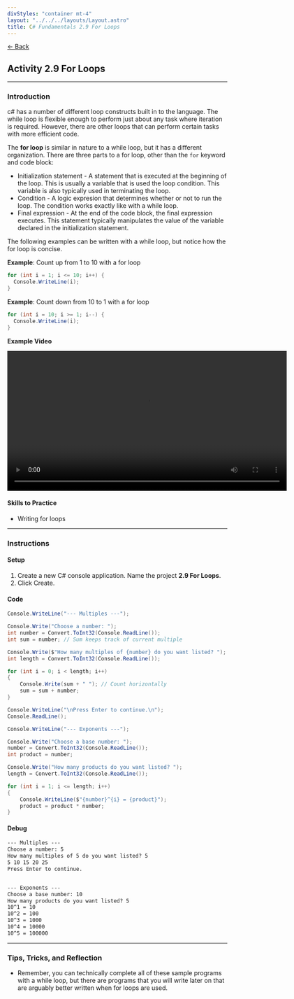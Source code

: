 ```yaml
---
divStyles: "container mt-4"
layout: "../../../layouts/Layout.astro"
title: C# Fundamentals 2.9 For Loops
---
```


[← Back](/c-sharp-fundamentals/)

## Activity 2.9 For Loops

---

### Introduction

c# has a number of different loop constructs built in to the language. The while loop is flexible enough to perform just about any task where iteration is required. However, there are other loops that can perform certain tasks with more efficient code.

The **for loop** is similar in nature to a while loop, but it has a different organization. There are three parts to a for loop, other than the `for` keyword and code block:

- Initialization statement - A statement that is executed at the beginning of the loop. This is usually a variable that is used the loop condition. This variable is also typically used in terminating the loop.
- Condition - A logic expresion that determines whether or not to run the loop. The condition works exactly like with a while loop.
- Final expression - At the end of the code block, the final expression executes. This statement typically manipulates the value of the variable declared in the initialization statement.

The following examples can be written with a while loop, but notice how the for loop is concise.

**Example**: Count up from 1 to 10 with a for loop

```cs
for (int i = 1; i <= 10; i++) {
  Console.WriteLine(i);
}
```

**Example**: Count down from 10 to 1 with a for loop

```cs
for (int i = 10; i >= 1; i--) {
  Console.WriteLine(i);
}
```

**Example Video**

<video src="/courses/c-sharp-fundamentals/for-loop-animation.mp4" width="640" controls></video>

#### Skills to Practice

- Writing for loops

---

### Instructions

#### Setup

1. Create a new C# console application. Name the project **2.9 For Loops**.
2. Click Create.

#### Code

```cs
Console.WriteLine("--- Multiples ---");

Console.Write("Choose a number: ");
int number = Convert.ToInt32(Console.ReadLine());
int sum = number; // Sum keeps track of current multiple

Console.Write($"How many multiples of {number} do you want listed? ");
int length = Convert.ToInt32(Console.ReadLine());

for (int i = 0; i < length; i++)
{
    Console.Write(sum + " "); // Count horizontally
    sum = sum + number;
}

Console.WriteLine("\nPress Enter to continue.\n");
Console.ReadLine();

Console.WriteLine("--- Exponents ---");

Console.Write("Choose a base number: ");
number = Convert.ToInt32(Console.ReadLine());
int product = number;

Console.Write("How many products do you want listed? ");
length = Convert.ToInt32(Console.ReadLine());

for (int i = 1; i <= length; i++)
{
    Console.WriteLine($"{number}^{i} = {product}");
    product = product * number;
}
```

#### Debug

```txt
--- Multiples ---
Choose a number: 5
How many multiples of 5 do you want listed? 5
5 10 15 20 25
Press Enter to continue.


--- Exponents ---
Choose a base number: 10
How many products do you want listed? 5
10^1 = 10
10^2 = 100
10^3 = 1000
10^4 = 10000
10^5 = 100000
```

---

### Tips, Tricks, and Reflection

- Remember, you can technically complete all of these sample programs with a while loop, but there are programs that you will write later on that are arguably better written when for loops are used.
